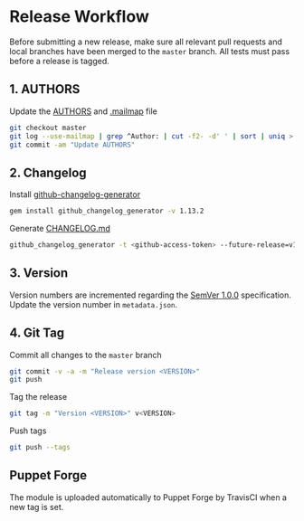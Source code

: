 # Release Workflow
Before submitting a new release, make sure all relevant pull requests and local branches have been merged to the `master`
branch. All tests must pass before a release is tagged.


## 1. AUTHORS
Update the [AUTHORS] and [.mailmap] file

``` bash
git checkout master
git log --use-mailmap | grep ^Author: | cut -f2- -d' ' | sort | uniq > AUTHORS
git commit -am "Update AUTHORS"
```

## 2. Changelog
Install [github-changelog-generator]
```bash
gem install github_changelog_generator -v 1.13.2
```

Generate [CHANGELOG.md]
```bash
github_changelog_generator -t <github-access-token> --future-release=v1.0.0 -u icinga -p puppet-icinga2
```

## 3. Version
Version numbers are incremented regarding the [SemVer 1.0.0] specification. 
Update the version number in `metadata.json`.

## 4. Git Tag
Commit all changes to the `master` branch

``` bash
git commit -v -a -m "Release version <VERSION>"
git push
```

Tag the release

``` bash
git tag -m "Version <VERSION>" v<VERSION>
```

Push tags

``` bash
git push --tags
```


## Puppet Forge
The module is uploaded automatically to Puppet Forge by TravisCI when a new tag is set.

[github-changelog-generator]: https://github.com/skywinder/github-changelog-generator
[SemVer 1.0.0]: http://semver.org/spec/v1.0.0.html
[CHANGELOG.md]: CHANGELOG.md
[AUTHORS]: AUTHORS
[.mailmap]: .mailmap
[forge.puppet.com]: https://forge.puppet.com/
